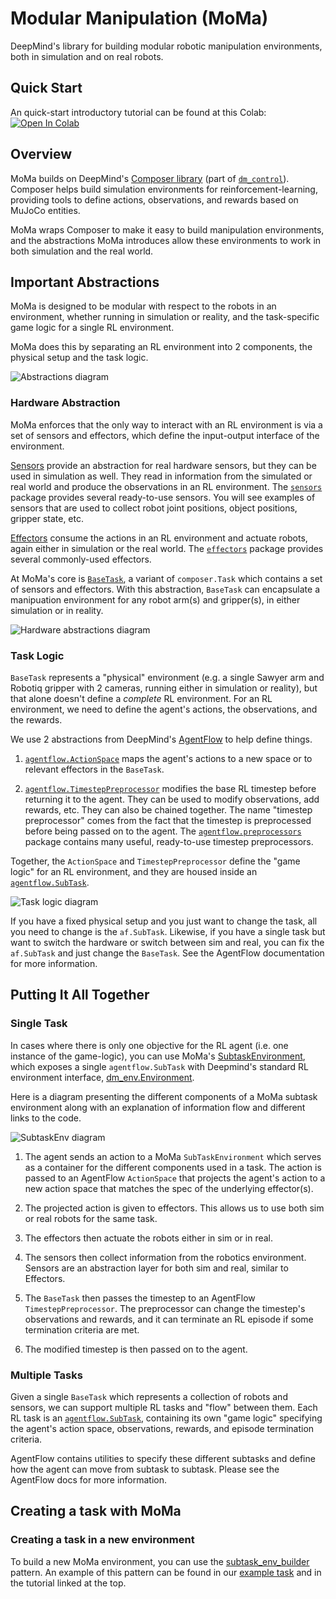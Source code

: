 # Modular Manipulation (MoMa)

DeepMind's library for building modular robotic manipulation environments, both
in simulation and on real robots.

## Quick Start

An quick-start introductory tutorial can be found at this Colab:
[![Open In Colab](https://colab.research.google.com/assets/colab-badge.svg)](https://colab.research.google.com/github/deepmind/dm_robotics/blob/main/py/moma/moma_tutorial.ipynb)

## Overview

MoMa builds on DeepMind's [Composer library] \(part of [`dm_control`]\).
Composer helps build simulation environments for reinforcement-learning,
providing tools to define actions, observations, and rewards based on MuJoCo
entities.

MoMa wraps Composer to make it easy to build manipulation environments, and the
abstractions MoMa introduces allow these environments to work in both
simulation and the real world.

## Important Abstractions

MoMa is designed to be modular with respect to the robots in an environment,
whether running in simulation or reality, and the task-specific game logic for
a single RL environment.

MoMa does this by separating an RL environment into 2 components, the physical
setup and the task logic.

![Abstractions diagram](./doc/images/moma_abstractions.png "MoMa Abstractions")

### Hardware Abstraction

MoMa enforces that the only way to interact with an RL environment is via a
set of sensors and effectors, which define the input-output interface of the
environment.

[Sensors] provide an abstraction for real hardware sensors, but they can be
used in simulation as well. They read in information from the simulated or
real world and produce the observations in an RL environment. The [`sensors`]
package provides several ready-to-use sensors. You will see examples of sensors
that are used to collect robot joint positions, object positions, gripper
state, etc.

[Effectors] consume the actions in an RL environment and actuate robots, again
either in simulation or the real world. The [`effectors`] package provides
several commonly-used effectors.

At MoMa's core is [`BaseTask`], a variant of `composer.Task` which contains a
set of sensors and effectors. With this abstraction, `BaseTask` can encapsulate
a manipuation environment for any robot arm(s) and gripper(s), in either
simulation or in reality.

![Hardware abstractions diagram](./doc/images/hardware_abstraction.png "Hardware Abstractions")

### Task Logic

`BaseTask` represents a "physical" environment (e.g. a single Sawyer
arm and Robotiq gripper with 2 cameras, running either in simulation or
reality), but that alone doesn't define a _complete_ RL environment. For an RL
environment, we need to define the agent's actions, the observations, and the
rewards.

We use 2 abstractions from DeepMind's [AgentFlow] to help define things.

1. [`agentflow.ActionSpace`] maps the agent's actions to a new space or to
   relevant effectors in the `BaseTask`.

2. [`agentflow.TimestepPreprocessor`] modifies the base RL timestep before
   returning it to the agent. They can be used to modify observations, add
   rewards, etc. They can also be chained together. The name "timestep
   preprocessor" comes from the fact that the timestep is preprocessed before
   being passed on to the agent. The [`agentflow.preprocessors`] package
   contains many useful, ready-to-use timestep preprocessors.

Together, the `ActionSpace` and `TimestepPreprocessor` define the "game logic"
for an RL environment, and they are housed inside an [`agentflow.SubTask`].

![Task logic diagram](./doc/images/actions_and_tsps.png "Task Logic")

If you have a fixed physical setup and you just want to change the task, all
you need to change is the `af.SubTask`. Likewise, if you have a single task but
want to switch the hardware or switch between sim and real, you can fix the
`af.SubTask` and just change the `BaseTask`. See the AgentFlow documentation
for more information.

## Putting It All Together

### Single Task

In cases where there is only one objective for the RL agent (i.e. one instance
of the game-logic), you can use MoMa's [SubtaskEnvironment], which exposes a
single `agentflow.SubTask` with Deepmind's standard RL environment interface,
[dm_env.Environment].

Here is a diagram presenting the different components of a MoMa subtask
environment along with an explanation of information flow and different links to
the code.

![SubtaskEnv diagram](./doc/images/moma_logic_flow.png "RL loop diagram")

1.  The agent sends an action to a MoMa `SubTaskEnvironment` which serves as a
    container for the different components used in a task. The action is passed
    to an AgentFlow `ActionSpace` that projects the agent's action to a new
    action space that matches the spec of the underlying effector(s).

2.  The projected action is given to effectors. This allows us to use both sim
    or real robots for the same task.

3.  The effectors then actuate the robots either in sim or in real.

4.  The sensors then collect information from the robotics environment. Sensors
    are an abstraction layer for both sim and real, similar to Effectors.

5.  The `BaseTask` then passes the timestep to an AgentFlow
    `TimestepPreprocessor`. The preprocessor can change the timestep's
    observations and rewards, and it can terminate an RL episode if some
    termination criteria are met.

6.  The modified timestep is then passed on to the agent.

### Multiple Tasks

Given a single `BaseTask` which represents a collection of robots and sensors,
we can support multiple RL tasks and "flow" between them. Each RL task is an
[`agentflow.SubTask`], containing its own "game logic" specifying the agent's
action space, observations, rewards, and episode termination criteria.

AgentFlow contains utilities to specify these different subtasks and define
how the agent can move from subtask to subtask. Please see the AgentFlow docs
for more information.

## Creating a task with MoMa

### Creating a task in a new environment

To build a new MoMa environment, you can use the [subtask_env_builder]
pattern. An example of this pattern can be found in our [example task] and in
the tutorial linked at the top.

<!--internal doc marker-->

[Composer library]: https://deepmind.com/research/publications/dm-control-Software-and-Tasks-for-Continuous-Control
[`dm_control`]: https://github.com/deepmind/dm_control/tree/master
[Sensors]: https://github.com/deepmind/dm_robotics/tree/main/py/moma/sensor.py
[`sensors`]: https://github.com/deepmind/dm_robotics/tree/main/py/moma/sensors/
[Effectors]: https://github.com/deepmind/dm_robotics/tree/main/py/moma/effector.py
[`effectors`]: https://github.com/deepmind/dm_robotics/tree/main/py/moma/effectors/
[`BaseTask`]: https://github.com/deepmind/dm_robotics/tree/main/py/moma/base_task.py
[SubtaskEnvironment]: https://github.com/deepmind/dm_robotics/tree/main/py/moma/subtask_env.py
[dm_env.Environment]: https://github.com/deepmind/dm_env/tree/master
[AgentFlow]: https://github.com/deepmind/dm_robotics/tree/main/py/agentflow/README.md
[`agentflow.ActionSpace`]: https://github.com/deepmind/dm_robotics/tree/main/py/agentflow/action_spaces.py
[`agentflow.TimestepPreprocessor`]: https://github.com/deepmind/dm_robotics/tree/main/py/agentflow/preprocessors/timestep_preprocessor.py
[`agentflow.SubTask`]: https://github.com/deepmind/dm_robotics/tree/main/py/agentflow/subtask.py
[`agentflow.SubTask`]: https://github.com/deepmind/dm_robotics/tree/main/py/agentflow/subtask.py
[`agentflow.preprocessors`]: https://github.com/deepmind/dm_robotics/tree/main/py/agentflow/preprocessors/
[subtask_env_builder]: https://github.com/deepmind/dm_robotics/tree/main/py/moma/subtask_env_builder.py
[example task]: https://github.com/deepmind/dm_robotics/tree/main/py/moma/tasks/example_task/example_task.py
